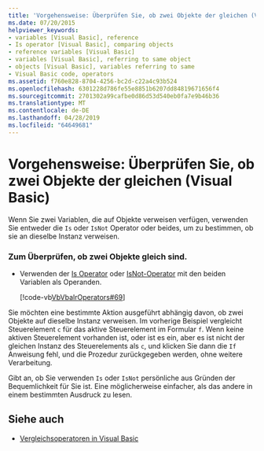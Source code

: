 ```yaml
---
title: 'Vorgehensweise: Überprüfen Sie, ob zwei Objekte der gleichen (Visual Basic)'
ms.date: 07/20/2015
helpviewer_keywords:
- variables [Visual Basic], reference
- Is operator [Visual Basic], comparing objects
- reference variables [Visual Basic]
- variables [Visual Basic], referring to same object
- objects [Visual Basic], variables referring to same
- Visual Basic code, operators
ms.assetid: f760e828-8704-4256-bc2d-c22a4c93b524
ms.openlocfilehash: 6301228d786fe55e8851b6207dd84819671656f4
ms.sourcegitcommit: 2701302a99cafbe0d86d53d540eb0fa7e9b46b36
ms.translationtype: MT
ms.contentlocale: de-DE
ms.lasthandoff: 04/28/2019
ms.locfileid: "64649681"
---
```

# <a name="how-to-test-whether-two-objects-are-the-same-visual-basic"></a>Vorgehensweise: Überprüfen Sie, ob zwei Objekte der gleichen (Visual Basic)
Wenn Sie zwei Variablen, die auf Objekte verweisen verfügen, verwenden Sie entweder die `Is` oder `IsNot` Operator oder beides, um zu bestimmen, ob sie an dieselbe Instanz verweisen.  
  
### <a name="to-test-whether-two-objects-are-the-same"></a>Zum Überprüfen, ob zwei Objekte gleich sind.  
  
- Verwenden der [Is Operator](../../../../visual-basic/language-reference/operators/is-operator.md) oder [IsNot-Operator](../../../../visual-basic/language-reference/operators/isnot-operator.md) mit den beiden Variablen als Operanden.  
  
     [!code-vb[VbVbalrOperators#69](~/samples/snippets/visualbasic/VS_Snippets_VBCSharp/VbVbalrOperators/VB/Class1.vb#69)]  
  
 Sie möchten eine bestimmte Aktion ausgeführt abhängig davon, ob zwei Objekte auf dieselbe Instanz verweisen. Im vorherige Beispiel vergleicht Steuerelement `c` für das aktive Steuerelement im Formular `f`. Wenn keine aktiven Steuerelement vorhanden ist, oder ist es ein, aber es ist nicht der gleichen Instanz des Steuerelements als `c`, und klicken Sie dann die `If` Anweisung fehl, und die Prozedur zurückgegeben werden, ohne weitere Verarbeitung.  
  
 Gibt an, ob Sie verwenden `Is` oder `IsNot` persönliche aus Gründen der Bequemlichkeit für Sie ist. Eine möglicherweise einfacher, als das andere in einem bestimmten Ausdruck zu lesen.  
  
## <a name="see-also"></a>Siehe auch

- [Vergleichsoperatoren in Visual Basic](../../../../visual-basic/programming-guide/language-features/operators-and-expressions/comparison-operators.md)
